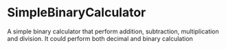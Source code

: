 # SimpleBinaryCalculator
A simple binary calculator that perform addition, subtraction, multiplication and division. It could perform both decimal and binary calculation
